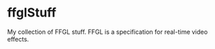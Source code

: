ffglStuff
=========

My collection of FFGL stuff. FFGL is a specification for real-time video effects.
